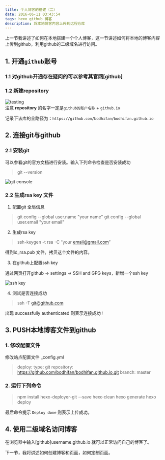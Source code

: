 ```yaml
---
title: 个人博客的搭建（二）
date: 2016-06-11 03:43:54
tags: hexo github 博客
description: 将本地博客内容上传到远程仓库
---
```


上一节我讲述了如何在本地搭建一个个人博客，这一节讲述如何将本地的博客内容上传到github，利用github的二级域名进行访问。

## 1. 开通`github`账号

### 1.1 对github开通存在疑问的可以参考其官网[github] 
### 1.2 新建repository
 ![testing](http://7xv8k7.com1.z0.glb.clouddn.com/Screen%20Shot%202016-06-10%20at%2011.06.47%20PM.png)  
 注意 **repository** 的名字一定是`github的账户名称` + `github.io`
 
记录下该库的全路径为：`https://github.com/bodhifan/bodhifan.github.io`


## 2. 连接git与github

### 2.1 安装git
可以参看git的官方文档进行安装。输入下列命令检查是否安装成功

> git --version

![git console](http://7xv8k7.com1.z0.glb.clouddn.com/Screen%20Shot%202016-06-11%20at%203.52.53%20AM.png)

### 2.2 生成rsa key 文件

1. 配置git 全局信息

 >  git config --global user.name "your name"
 git config --global user.email "your email"

2. 生成rsa key
 
 > ssh-keygen -t rsa -C “your email@gmail.com”
 
 得到id_rsa.pub 文件，拷贝这个文件的内容。
 
3. 在github上配置ssh key

 通过网页打开github -> settings -> SSH and GPG keys，新增一个ssh key
 
 ![ssh key](http://7xv8k7.com1.z0.glb.clouddn.com/Screen%20Shot%202016-06-11%20at%204.06.49%20AM.png)
 
4. 测试是否连接成功
 
 > ssh -T git@github.com
 
 出现 successfully authenticated 则表示连接成功！

## 3. PUSH本地博客文件到github

### 1. 修改配置文件
修改站点配置文件 _config.yml

> deploy:
  type: git
  repository: https://github.com/bodhifan/bodhifan.github.io.git
  branch: master
  
### 2. 运行下列命令

> npm install hexo-deployer-git --save
> hexo clean
> hexo generate
> hexo deploy

最后命令提示 `Deploy done` 则表示上传成功。

## 4. 使用二级域名访问博客

在浏览器中输入[github]username.github.io 就可以正常访问自己的博客了。

下一节，我将讲述如何创建博客和页面，如何定制页面。